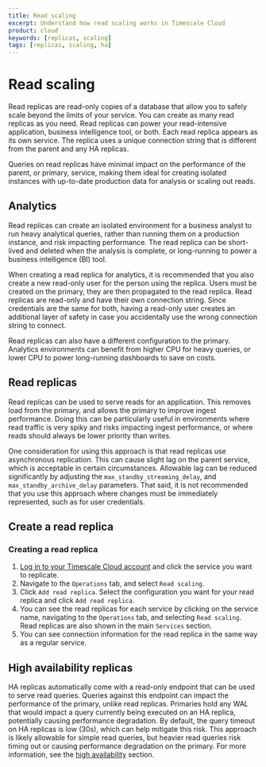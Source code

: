 ```yaml
---
title: Read scaling
excerpt: Understand how read scaling works in Timescale Cloud
product: cloud
keywords: [replicas, scaling]
tags: [replicas, scaling, ha]
---
```


# Read scaling
Read replicas are read-only copies of a database that allow you to safely
scale beyond the limits of your service. You can create as many read
replicas as you need. Read replicas can power your read-intensive
application, business intelligence tool, or both. Each read replica appears as its own
service. The replica uses a unique connection string that is different
from the parent and any HA replicas.

Queries on read replicas have minimal impact on the performance of the
parent, or primary, service, making them ideal for creating isolated
instances with up-to-date production data for analysis or scaling out
reads.

## Analytics
Read replicas can create an isolated environment for a business analyst
to run heavy analytical queries, rather than running them on a
production instance, and risk impacting performance. The read replica
can be short-lived and deleted when the analysis is complete, or
long-running to power a business intelligence (BI) tool. 

When creating a read replica for analytics, it is recommended that you also
create a new read-only user for the person using the replica. Users must
be created on the primary, they are then propagated to the read replica.
Read replicas are read-only and have their own connection string. Since
credentials are the same for both, having a read-only user creates an
additional layer of safety in case you accidentally use the 
wrong connection string to connect.

Read replicas can also have a different configuration to the primary.
Analytics environments can benefit from higher CPU for heavy queries, or
lower CPU to power long-running dashboards to save on costs.


## Read replicas

Read replicas can be used to serve reads for an application. This
removes load from the primary, and allows the primary to improve ingest
performance. Doing this can be particularly useful in environments where
read traffic is very spiky and risks impacting ingest performance, or
where reads should always be lower priority than writes.

One consideration for using this approach is that read replicas use
asynchronous replication. This can cause slight lag on the parent service,
which is acceptable in certain circumstances. Allowable lag can be
reduced significantly by adjusting the `max_standby_streaming_delay`,
and `max_standby_archive_delay` parameters. That said, it is not
recommended that you use this approach where changes must be immediately
represented, such as for user credentials. 

## Create a read replica

<Procedure>

### Creating a read replica

1.  [Log in to your Timescale Cloud account][cloud-login] and click
  the service you want to replicate.
1.  Navigate to the `Operations` tab, and select `Read scaling`.
1.  Click `Add read replica`. Select the configuration you want for
your read replica and click `Add read replica`.
1.  You can see the read replicas for each service by clicking on the
service name, navigating to the `Operations` tab, and selecting `Read
scaling`. Read replicas are also shown in the main `Services` section.
1.  You can see connection information for the read replica 
     in the same way as a regular service. 

</Procedure>

## High availability replicas

HA replicas automatically come with a read-only endpoint that can be
used to serve read queries. Queries against this endpoint can impact the
performance of the primary, unlike read replicas. Primaries hold
any WAL that would impact a query currently being executed on an HA
replica, potentially causing performance degradation. By default, the
query timeout on HA replicas is low (30s), which can help mitigate this
risk. This approach is likely allowable for simple read queries, but
heavier read queries risk timing out or causing performance degradation
on the primary. For more information, see the [high availability][ha]
section.

[cloud-login]: https://console.cloud.timescale.com
[ha]: /cloud/:currentVersion:/service-operations/replicas